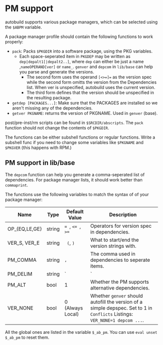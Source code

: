 PM support
==========

autobuild supports various package managers, which can be selected using the `$ABPM` variable.

A package manager profile should contain the following functions to work properly:

  * `pack`: Packs `$PKGDIR` into a software package, using the PKG variables.
    * Each space-seperated item in `PKGDEP` may be written as `dep|depalt1[|depalt2..]`, where `dep` can either be just a name ,`nameOPERAND[ver]` or `name_`. `genver` and `depcom` in `lib/base` can help you parse and generate the versions.
      * The second form uses the operand `[<>=]=` as the version spec while the second form omitts the version from the Dependencies list. When ver is unspecified, autobuild uses the current version. 
      * The third form defines that the version should be unspecified in the resulting package.
  * `getdep [PACKAGES...]`: Make sure that the PACKAGES are installed so we aren't missing any of the dependencies.
  * `getver PKGNAME`: returns the version of PKGNAME. Used in `genver` (base).

post/pre-inst/rm scripts can be found in `$SRCDIR/abscripts`. The `pack` function should not change the contents of `$PKGDIR`.

The functions can be either subshell functions or regular functions. Write a subshell func if you need to change some variables like `$PKGNAME` and `$PKGVER` (this happens with RPM.)

PM support in lib/base
----------------------

The `depcom` function can help you generate a comma-seperated list of dependencies. For package manager lists, it should work better than `commaprint`.

The functions use the following variables to match the syntax of of your package manager:

Name		| Type	| Default Value		| Description
----------------|-------|-----------------------|------------
OP_{EQ,LE,GE}	| string| `= `, `<= `, `>= `	| Operators for version spec in dependencies.
VER_S, VER_E	| string| ` (`, `)`		| What to start/end the version strings with.
PM_COMMA	| string| `, `			| The comma used in dependencies to seperate items.
PM_DELIM	| string| ` | `			| The deliminator used to seperate alternatives.
PM_ALT		| bool	| 1			| Whether the PM supports alternative dependencies.
VER_NONE	| bool	| 0 (Always Local)	| Whether `genver` should autofill the version of a simple depspec. Set to 1 in `Conflicts` Listings: `VER_NONE=1 depcom ...`.

All the global ones are listed in the variable `$_ab_pm`. You can use `eval unset $_ab_pm` to reset them.
